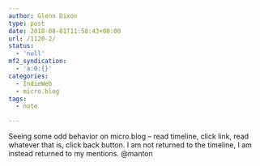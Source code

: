 ```yaml
---
author: Glenn Dixon
type: post
date: 2018-08-01T11:58:43+00:00
url: /1120-2/
status:
  - 'null'
mf2_syndication:
  - 'a:0:{}'
categories:
  - IndieWeb
  - micro.blog
tags:
  - note

---
```

Seeing some odd behavior on micro.blog &#8211; read timeline, click link, read whatever that is, click back button. I am not returned to the timeline, I am instead returned to my mentions. @manton